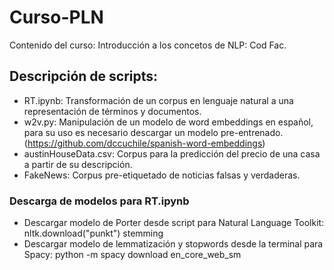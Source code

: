 # Curso-PLN
Contenido del curso: Introducción a los concetos de NLP: Cod Fac.

## Descripción de scripts:

* RT.ipynb: Transformación de un corpus en lenguaje natural a una representación de términos y documentos.
* w2v.py: Manipulación de un modelo de word embeddings en español, para su uso es necesario descargar un modelo pre-entrenado. (https://github.com/dccuchile/spanish-word-embeddings)
* austinHouseData.csv: Corpus para la predicción del precio de una casa a partir de su descripción.
* FakeNews: Corpus pre-etiquetado de noticias falsas y verdaderas. 

### Descarga de modelos para RT.ipynb
* Descargar modelo de Porter desde script para Natural Language Toolkit: nltk.download("punkt") stemming
* Descargar modelo de lemmatización y stopwords desde la terminal para Spacy: python -m spacy download en_core_web_sm

